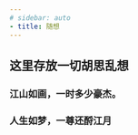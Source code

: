 ```yaml
---
# sidebar: auto
- title: 随想
---
```

## 这里存放一切胡思乱想 
### 江山如画，一时多少豪杰。
### 人生如梦，一尊还酹江月 

<!-- # Vssue Demo -->

<Vssue/>

<!-- ## gengxin -->